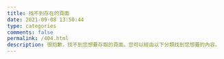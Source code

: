 ```yaml
---
title: 找不到存在的頁面
date: 2021-09-08 13:50:44
type: categories
comments: false
permalink: /404.html
description: 很抱歉，找不到您想要存取的頁面。您可以經由以下分類找到您想要的內容。
---
```

